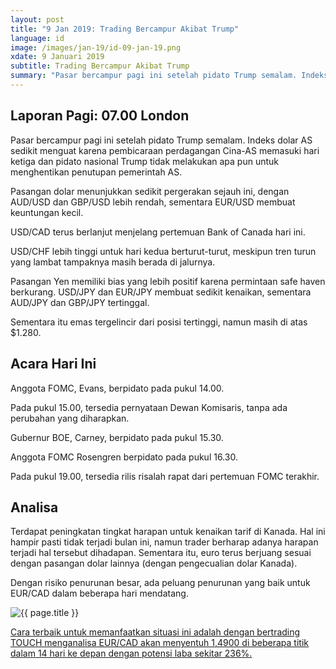 ```yaml
---
layout: post
title: "9 Jan 2019: Trading Bercampur Akibat Trump"
language: id
image: /images/jan-19/id-09-jan-19.png
xdate: 9 Januari 2019
subtitle: Trading Bercampur Akibat Trump
summary: "Pasar bercampur pagi ini setelah pidato Trump semalam. Indeks dolar AS sedikit menguat karena pembicaraan perdagangan Cina-AS memasuki hari ketiga dan pidato nasional Trump tidak melakukan apa pun untuk menghentikan penutupan pemerintah AS"
---
```

## Laporan Pagi: 07.00 London

Pasar bercampur pagi ini setelah pidato Trump semalam. Indeks dolar AS sedikit menguat karena pembicaraan perdagangan Cina-AS memasuki hari ketiga dan pidato nasional Trump tidak melakukan apa pun untuk menghentikan penutupan pemerintah AS.

Pasangan dolar menunjukkan sedikit pergerakan sejauh ini, dengan AUD/USD dan GBP/USD lebih rendah, sementara EUR/USD membuat keuntungan kecil.

USD/CAD terus berlanjut menjelang pertemuan Bank of Canada hari ini.

USD/CHF lebih tinggi untuk hari kedua berturut-turut, meskipun tren turun yang lambat tampaknya masih berada di jalurnya.

Pasangan Yen memiliki bias yang lebih positif karena permintaan safe haven berkurang. USD/JPY dan EUR/JPY membuat sedikit kenaikan, sementara AUD/JPY dan GBP/JPY tertinggal.

Sementara itu emas tergelincir dari posisi tertinggi, namun masih di atas $1.280.

## Acara Hari Ini

Anggota FOMC, Evans, berpidato pada pukul 14.00.

Pada pukul 15.00, tersedia pernyataan Dewan Komisaris, tanpa ada perubahan yang diharapkan.

Gubernur BOE, Carney, berpidato pada pukul 15.30.

Anggota FOMC Rosengren berpidato pada pukul 16.30.

Pada pukul 19.00, tersedia rilis risalah rapat dari pertemuan FOMC terakhir.

## Analisa

Terdapat peningkatan tingkat harapan untuk kenaikan tarif di Kanada. Hal ini hampir pasti tidak terjadi bulan ini, namun trader berharap adanya harapan terjadi hal tersebut dihadapan. Sementara itu, euro terus berjuang sesuai dengan pasangan dolar lainnya (dengan pengecualian dolar Kanada).

Dengan risiko penurunan besar, ada peluang penurunan yang baik untuk EUR/CAD dalam beberapa hari mendatang.

<img src="{{ site.url }}/images/jan-19/id-09-jan-19.png" alt="{{ page.title }}" title="{{ page.title }}">

<a href="%LINK%%?currency=USD&market=forex&underlying=frxEURCAD&formname=touchnotouch&duration_amount=14&duration_units=d&amount=10&amount_type=stake&expiry_type=duration&barrier=1.4900" target="_blank" rel="noopener noreferrer nofollow">Cara terbaik untuk memanfaatkan situasi ini adalah dengan bertrading TOUCH menganalisa EUR/CAD akan menyentuh 1,4900 di beberapa titik dalam 14 hari ke depan dengan potensi laba sekitar 236%.</a>
